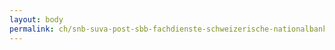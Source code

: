 ```yaml
---
layout: body
permalink: ch/snb-suva-post-sbb-fachdienste-schweizerische-nationalbank-schweizerische-nationalbank-bern/
---
```


